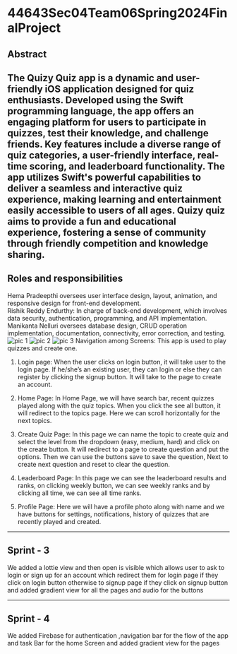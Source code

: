 # 44643Sec04Team06Spring2024FinalProject
Abstract
---
The Quizy Quiz app is a dynamic and user-friendly iOS application designed for quiz enthusiasts. Developed using the Swift programming language, the app offers an engaging platform for users to participate in quizzes, test their knowledge, and challenge friends. Key features include a diverse range of quiz categories, a user-friendly interface, real-time scoring, and leaderboard functionality. The app utilizes Swift's powerful capabilities to deliver a seamless and interactive quiz experience, making learning and entertainment easily accessible to users of all ages. Quizy quiz aims to provide a fun and educational experience, fostering a sense of community through friendly competition and knowledge sharing.
---
 Roles and responsibilities 
---
Hema Pradeepthi oversees user interface design, layout, animation, and responsive design for front-end development. <br>
Rishik Reddy Endurthy: In charge of back-end development, which involves data security, authentication, programming, and API implementation. <br>
Manikanta Nelluri oversees database design, CRUD operation implementation, documentation, connectivity, error correction, and testing.                   
![pic 1](https://github.com/S567536/44643Sec04Team06Spring2024FinalProject/assets/143028074/5ffe366c-7947-4a4e-9b2e-7bf7422e0bef)
![pic 2](https://github.com/S567536/44643Sec04Team06Spring2024FinalProject/assets/143028074/1e4db793-326b-4f8e-9dc7-2fba4ada544d)
![pic 3](https://github.com/S567536/44643Sec04Team06Spring2024FinalProject/assets/143028074/ef87c7ae-4553-4e88-a142-49810ef97e92)
Navigation among Screens:
This app is used to play quizzes and create one. 
1.	Login page: When the user clicks on login button, it will take user to the login page. If he/she’s an existing user, they can login or else they can register by clicking the signup button. It will take to the page to create an account.

2.	Home Page: In Home Page, we will have search bar, recent quizzes played along with the quiz topics. When you click the see all button, it will redirect to the topics page. Here we can scroll horizontally for the next topics.

3.	Create Quiz Page: In this page we can name the topic to create quiz and select the level from the dropdown (easy, medium, hard) and click on the create button. It will redirect to a page to create question and put the options. Then we can use the buttons save to save the question, Next to create next question and reset to clear the question.

4.	Leaderboard Page: In this page we can see the leaderboard results and ranks, on clicking weekly button, we can see weekly ranks and by clicking all time, we can see all time ranks.

5.	Profile Page: Here we will have a profile photo along with name and we have buttons for settings, notifications, history of quizzes that are recently played and created.

---
Sprint - 3
---
We added a lottie view and then open is visible which allows user to ask to login or sign up for an account which redirect them for login page if they click on login button otherwise to signup page if they click on signup
button and added gradient view for all the pages and audio for the buttons

---
Sprint - 4
---
We added Firebase for authentication ,navigation bar for the flow of the app and task Bar for the home Screen and added gradient view for the pages 





